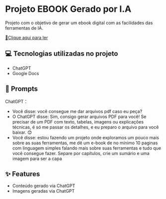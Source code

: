 # Projeto EBOOK Gerado por I.A

Projeto com o objetivo de gerar um ebook digital com as facilidades das ferramentas de IA.

<a href="https://github.com/felipeAguiarCode/prompts-recipe-to-create-a-ebook/blob/main/output/ebook%20-%20css%20jedi%20output.pdf" title="View PDF now"> 📕Clique aqui para ler</a>

## 💻 Tecnologias utilizadas no projeto

- ChatGPT
- Google Docs

## 🧠 Prompts


ChatGPT：

- Você disse: você consegue me dar arquivos pdf caso eu peça?
- O ChatGPT disse: Sim, consigo gerar arquivos PDF para você! Se precisar de um PDF com texto, tabelas, imagens ou explicações técnicas, é só me passar os detalhes, e eu preparo o arquivo para você baixar. 😊
- Você disse: estou fazendo um projeto onde exploramos um pouco mais sobre as suas ferramentas, me dê um e-book de no mínimo 10 paginas com linguagem simples falando mais sobre suas ferramentas e tudo que você consegue fazer. Separe por capítulos, crie um sumário e uma imagem para ser a capa


## ✨ Features

- Conteúdo gerado via ChatGPT
- Imagens geradas via ChatGPT
